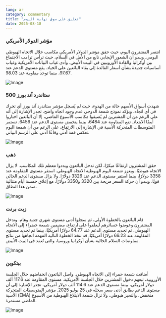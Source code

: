 ```yaml
---
lang: ar
category: commentary
title: "تعليق على سوق نهاية اليوم"
date: 2025-08-18
---
```


### مؤشر الدولار الأمريكي

انتصر المشترون اليوم، حيث حقق مؤشر الدولار الأمريكي مكاسب خلال الاتجاه الهبوطي اليومي. ويبدو أن الشعور الإيجابي نابع من الأمل في السلام، حيث ترأس ترامب الاجتماع بين أوكرانيا والقادة الأوروبيين في البيت الأبيض. وأدى غياب البيانات الأمريكية وغياب أساسيات جديدة بشأن أسعار الفائدة إلى بقاء البائعين على الحياد. يقع مستوى الدعم عند 97.67، بينما توجد مقاومة عند 98.03.

![Image](https://markleighedu.github.io/img/Aug-2025/18-Aug-2025/usdindex.jpg)

### ستاندرد آند بورز 500

شهدت أسواق الأسهم حالة من الهدوء، حيث لم يُسجل مؤشر ستاندرد آند بورز أي تحرك في أي اتجاه. ويؤكد نموذج شمعة الدوجي عدم وجود اتجاه واضح. تجدر الإشارة إلى أنه على الرغم من أن المشترين لم يُضيفوا مكاسب الأسبوع الماضي، إلا أن البائعين اختاروا أيضًا الابتعاد. تقع المقاومة عند 6484، بينما ينخفض مستوى الدعم عند 6456. تستمر المتوسطات المتحركة الأسية في الإشارة إلى الارتفاع، على الرغم من أن شمعة اليوم تعكس قمة أدنى وقاعًا أدنى على الرسم البياني.

![Image](https://markleighedu.github.io/img/Aug-2025/18-Aug-2025/sp500.jpg)

### ذهب

حقق المشترون ارتفاعًا مبكرًا، لكن تدخل البائعون وبددوا معظم تلك المكاسب. لا يزال الاتجاه هبوطيًا، ويعزز شمعة اليوم الهبوطية الاتجاه الهبوطي. استقر مستوى المقاومة عند 3358 دولارًا، بينما استقر مستوى الدعم عند 3326 دولارًا. ولا يزال مستوى الدعم الحالي قويًا. ويبدو أن حركة السعر مريحة بين 3320 و3350 دولارًا، مع إغلاق خمسة أيام متتالية ضمن هذا النطاق.

![Image](https://markleighedu.github.io/img/Aug-2025/18-Aug-2025/gold.jpg)

### زيت برنت

قام البائعون بالخطوة الأولى، ثم سجلوا أدنى مستوى شهري جديد وهام. وتدخل المشترون وعوضوا خسائرهم ليغلقوا على ارتفاع، مضيفين شمعة خضراء إلى الاتجاه الهبوطي. تم تحديد مستوى الدعم عند 64.77 دولارًا أمريكيًا، بينما تم تحديد مستوى المقاومة عند 66.23 دولارًا أمريكيًا. قد تتخذ الخطوة التالية المهمة اتجاهها من نتائج مفاوضات السلام الحالية بشأن أوكرانيا وروسيا، والتي تُعقد في البيت الأبيض.

![Image](https://markleighedu.github.io/img/Aug-2025/18-Aug-2025/brentoil.jpg)

### بيتكوين

أضافت شمعة حمراء إلى الاتجاه الهبوطي. واصل البائعون انخفاضهم خلال الجلسة الأوروبية، تبعهم دخول المشترين خلال الجلسة الأمريكية. مستوى المقاومة عند 117.6 ألف دولار أمريكي، بينما مستوى الدعم عند 114.6 ألف دولار أمريكي. تجدر الإشارة إلى أن مستوى الدعم يطابق أدنى سعر سجله في 25 يوليو 2025. مؤشر المتوسطات المتحركة الأسية (EMA) منخفض، والتحيز هبوطي، ولا تزال شمعة الابتلاع الهبوطية من الأسبوع الماضي مستمرة.

![Image](https://markleighedu.github.io/img/Aug-2025/18-Aug-2025/bitcoin.jpg)

